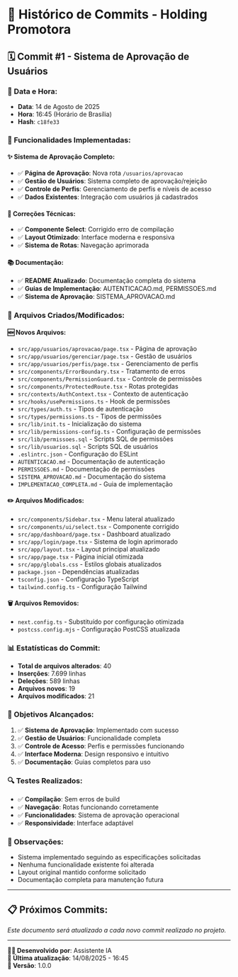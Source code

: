 # 📝 Histórico de Commits - Holding Promotora

## 🗓️ Commit #1 - Sistema de Aprovação de Usuários

### **📅 Data e Hora:**

- **Data**: 14 de Agosto de 2025
- **Hora**: 16:45 (Horário de Brasília)
- **Hash**: `c18fe33`

### **🚀 Funcionalidades Implementadas:**

#### **✨ Sistema de Aprovação Completo:**

- ✅ **Página de Aprovação**: Nova rota `/usuarios/aprovacao`
- ✅ **Gestão de Usuários**: Sistema completo de aprovação/rejeição
- ✅ **Controle de Perfis**: Gerenciamento de perfis e níveis de acesso
- ✅ **Dados Existentes**: Integração com usuários já cadastrados

#### **🔧 Correções Técnicas:**

- ✅ **Componente Select**: Corrigido erro de compilação
- ✅ **Layout Otimizado**: Interface moderna e responsiva
- ✅ **Sistema de Rotas**: Navegação aprimorada

#### **📚 Documentação:**

- ✅ **README Atualizado**: Documentação completa do sistema
- ✅ **Guias de Implementação**: AUTENTICACAO.md, PERMISSOES.md
- ✅ **Sistema de Aprovação**: SISTEMA_APROVACAO.md

### **📁 Arquivos Criados/Modificados:**

#### **🆕 Novos Arquivos:**

- `src/app/usuarios/aprovacao/page.tsx` - Página de aprovação
- `src/app/usuarios/gerenciar/page.tsx` - Gestão de usuários
- `src/app/usuarios/perfis/page.tsx` - Gerenciamento de perfis
- `src/components/ErrorBoundary.tsx` - Tratamento de erros
- `src/components/PermissionGuard.tsx` - Controle de permissões
- `src/components/ProtectedRoute.tsx` - Rotas protegidas
- `src/contexts/AuthContext.tsx` - Contexto de autenticação
- `src/hooks/usePermissions.ts` - Hook de permissões
- `src/types/auth.ts` - Tipos de autenticação
- `src/types/permissions.ts` - Tipos de permissões
- `src/lib/init.ts` - Inicialização do sistema
- `src/lib/permissions-config.ts` - Configuração de permissões
- `src/lib/permissoes.sql` - Scripts SQL de permissões
- `src/lib/usuarios.sql` - Scripts SQL de usuários
- `.eslintrc.json` - Configuração do ESLint
- `AUTENTICACAO.md` - Documentação de autenticação
- `PERMISSOES.md` - Documentação de permissões
- `SISTEMA_APROVACAO.md` - Documentação do sistema
- `IMPLEMENTACAO_COMPLETA.md` - Guia de implementação

#### **✏️ Arquivos Modificados:**

- `src/components/Sidebar.tsx` - Menu lateral atualizado
- `src/components/ui/select.tsx` - Componente corrigido
- `src/app/dashboard/page.tsx` - Dashboard atualizado
- `src/app/login/page.tsx` - Sistema de login aprimorado
- `src/app/layout.tsx` - Layout principal atualizado
- `src/app/page.tsx` - Página inicial otimizada
- `src/app/globals.css` - Estilos globais atualizados
- `package.json` - Dependências atualizadas
- `tsconfig.json` - Configuração TypeScript
- `tailwind.config.ts` - Configuração Tailwind

#### **🗑️ Arquivos Removidos:**

- `next.config.ts` - Substituído por configuração otimizada
- `postcss.config.mjs` - Configuração PostCSS atualizada

### **📊 Estatísticas do Commit:**

- **Total de arquivos alterados**: 40
- **Inserções**: 7.699 linhas
- **Deleções**: 589 linhas
- **Arquivos novos**: 19
- **Arquivos modificados**: 21

### **🎯 Objetivos Alcançados:**

1. ✅ **Sistema de Aprovação**: Implementado com sucesso
2. ✅ **Gestão de Usuários**: Funcionalidade completa
3. ✅ **Controle de Acesso**: Perfis e permissões funcionando
4. ✅ **Interface Moderna**: Design responsivo e intuitivo
5. ✅ **Documentação**: Guias completos para uso

### **🔍 Testes Realizados:**

- ✅ **Compilação**: Sem erros de build
- ✅ **Navegação**: Rotas funcionando corretamente
- ✅ **Funcionalidades**: Sistema de aprovação operacional
- ✅ **Responsividade**: Interface adaptável

### **📝 Observações:**

- Sistema implementado seguindo as especificações solicitadas
- Nenhuma funcionalidade existente foi alterada
- Layout original mantido conforme solicitado
- Documentação completa para manutenção futura

---

## 📋 **Próximos Commits:**

_Este documento será atualizado a cada novo commit realizado no projeto._

---

**👨‍💻 Desenvolvido por**: Assistente IA  
**📅 Última atualização**: 14/08/2025 - 16:45  
**🔄 Versão**: 1.0.0
